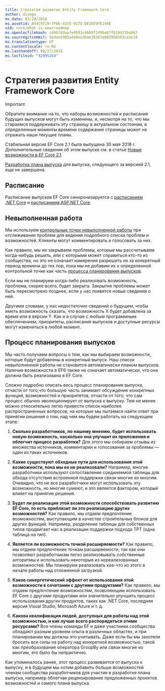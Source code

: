 ```yaml
---
title: Стратегия развития Entity Framework Core
author: divega
ms.date: 02/20/2018
ms.assetid: 834C9729-7F6E-4355-917D-DE3EE9FE149E
uid: core/what-is-new/roadmap
ms.openlocfilehash: cd4b7ddaafe9501c4bb9f2496e87f619d239ab62
ms.sourcegitcommit: dadee5905ada9ecdbae28363a682950383ce3e10
ms.translationtype: HT
ms.contentlocale: ru-RU
ms.lasthandoff: 08/27/2018
ms.locfileid: "42995264"
---
```

# <a name="entity-framework-core-roadmap"></a>Стратегия развития Entity Framework Core

> [!IMPORTANT]
> Обратите внимание на то, что наборы возможностей и расписания будущих выпусков могут быть изменены, и, несмотря на то, что мы стараемся поддерживать эту страницу в актуальном состоянии, в определенные моменты времени содержание страницы может не отражать наши текущие планы.

Стабильная версия EF Core 2.1 была выпущена 30 мая 2018 г. Дополнительные сведения об этом выпуске см. в статье [Новые возможности в EF Core 2.1](xref:core/what-is-new/ef-core-2.1).

[Разработка плана выпуска](#release-planning-process) для выпуска, следующего за версией 2.1, еще не завершена.

## <a name="schedule"></a>Расписание

Расписание выпусков EF Core синхронизируется с [расписанием .NET Core](https://github.com/dotnet/core/blob/master/roadmap.md) и [расписанием ASP.NET Core](https://github.com/aspnet/Home/wiki/Roadmap).

## <a name="backlog"></a>Невыполненная работа

Мы используем [контрольные точки невыполненной работы](https://github.com/aspnet/EntityFrameworkCore/issues?q=is%3Aopen+is%3Aissue+milestone%3ABacklog+sort%3Areactions-%2B1-desc) при отслеживании проблем для ведения подробного списка проблем и возможностей. Клиенты могут комментировать и голосовать за них.

Как правило, мы не закрываем проблемы, которые мы рассчитываем когда-нибудь решить, или с которыми может справиться кто-то из сообщества, но это не означает намерения разрешить их за конкретный период времени до тех пор, пока мы не добавим их к определенной контрольной точке как часть [процесса планирования выпусков](#release-planning-process).

Если мы не планируем когда-либо реализовать возможность, проблема, скорее всего, будет закрыта. Закрытие проблемы может быть пересмотрено позднее, если у нас появятся новые сведения о ней.

Другими словами, у нас недостаточно сведений о будущем, чтобы иметь возможность сказать, что возможность X будет добавлена за время или в версии Y. Как и в случае с любым программным обеспечением, приоритеты, расписания выпусков и доступные ресурсы могут измениться в любой момент.

## <a name="release-planning-process"></a>Процесс планирования выпусков

Мы часто получаем вопросы о том, как мы выбираем возможности, которые будут добавлены в конкретный выпуск. Наш список невыполненной работы не становится автоматически планом выпусков. Наличие возможности в EF6 также не означает автоматически, что она должна быть реализована в EF Core.

Сложно подробно описать весь процесс планирования выпуска, отчасти от того,что большую часть занимает обсуждение конкретных функций, возможностей и приоритетов, отчасти от того, что сам процесс обычно эволюционирует от выпуска к выпуску. Тем не менее можно относительно легко привести список наиболее распространенных вопросов, на которые мы пытаемся найти ответ при принятии решения о том, над чем мы будем работать на следующем этапе:

1. **Сколько разработчиков, по нашему мнению, будет использовать новую возможность, насколько она улучшит их приложения и облегчит процесс разработки?** Для этого мы собираем отзывы из множества источников, комментарии и голосования за проблемы — один из таких источников.

2. **Какие существуют обходные пути для использования этой возможности, пока мы ее не реализовали?** Например, многие разработчики используют сопоставление соединяемой таблицы для обхода отсутствия встроенной поддержки связи многие ко многим. Очевидно, что не все разработчики могут использовать эту возможность, но многие сумеют, и это является фактором, который влияет на принятие решения.

3. **Будет ли реализация этой возможности способствовать развитию EF Core, то есть приблизит ли это реализацию других возможностей?** Как правило, мы отдаем предпочтение возможностям, выступающим в качестве строительных блоков для других функций. Например, разделение таблицы для собственных типов продвигает нас в реализации поддержки подхода TPT (одна таблица на тип).

4. **Является ли возможность точкой расширяемости?** Как правило, мы отдаем предпочтение точкам расширяемости, так как они позволяют разработчикам легко реализовывать собственные алгоритмы и использовать некоторые из нереализованных возможностей. Мы планируем реализовать кое-что из этого в начале работы над отложенной загрузкой.

5. **Каков синергетический эффект от использования этой возможности в сочетании с другими продуктами?** Как правило, мы отдаем предпочтение возможностям, позволяющим использовать EF Core с другими продуктами или значительно улучшить процесс использования других продуктов, таких как .NET Core, последняя версия Visual Studio, Microsoft Azure и т. д.

6. **Какова квалификация людей, доступных для работы над этой возможностью, и как лучше всего распорядиться этими ресурсами?** Все члены команды EF и даже участники сообщества обладают разным уровнем опыта в различных областях, и при планировании мы должны это учитывать. Даже если бы мы захотели бросить все силы на работу над конкретной возможностью, такой как преобразование оператора GroupBy или связи многие ко многим, это было бы непрактично.

Как упоминалось ранее, этот процесс развивается от выпуска к выпуску, и в будущем мы хотим добавить больше возможностей членам сообщества разработчиков для участия в разработке плана выпуска, например облегчая рецензирование предложенных проектов возможностей и самого плана выпуска.
